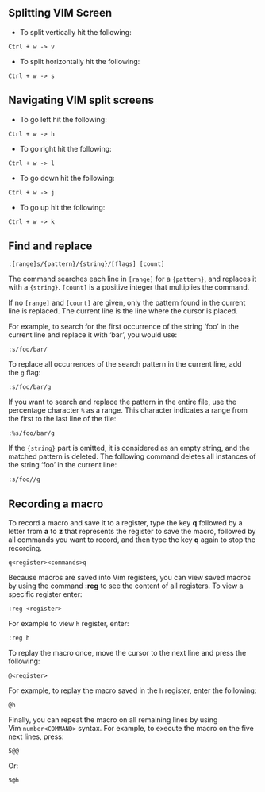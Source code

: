 ## Splitting VIM Screen
- To split vertically hit the following:
```
Ctrl + w -> v
```
- To split horizontally hit the following:
```
Ctrl + w -> s
```

## Navigating VIM split screens
- To go left hit the following:
```
Ctrl + w -> h
```
- To go right hit the following:
```
Ctrl + w -> l
```
- To go down hit the following:
```
Ctrl + w -> j
```
- To go up hit the following:
```
Ctrl + w -> k
```

## Find and replace
```
:[range]s/{pattern}/{string}/[flags] [count]
```
The command searches each line in `[range]` for a `{pattern}`, and replaces it with a `{string}`. `[count]` is a positive integer that multiplies the command.

If no `[range]` and `[count]` are given, only the pattern found in the current line is replaced. The current line is the line where the cursor is placed.

For example, to search for the first occurrence of the string ‘foo’ in the current line and replace it with ‘bar’, you would use:

```vi
:s/foo/bar/
```

To replace all occurrences of the search pattern in the current line, add the `g` flag:

```vi
:s/foo/bar/g
```

If you want to search and replace the pattern in the entire file, use the percentage character `%` as a range. This character indicates a range from the first to the last line of the file:

```vi
:%s/foo/bar/g
```

If the `{string}` part is omitted, it is considered as an empty string, and the matched pattern is deleted. The following command deletes all instances of the string ‘foo’ in the current line:

```vi
:s/foo//g
```

## Recording a macro
To record a macro and save it to a register, type the key **q** followed by a letter from **a** to **z** that represents the register to save the macro, followed by all commands you want to record, and then type the key **q** again to stop the recording.
```
q<register><commands>q
```

Because macros are saved into Vim registers, you can view saved macros by using the command **:reg** to see the content of all registers.
To view a specific register enter:
```
:reg <register>
```
For example to view `h` register, enter:
```
:reg h
```

To replay the macro once, move the cursor to the next line and press the following:
```
@<register>
```
For example, to replay the macro saved in the `h` register, enter the following:
```
@h
```

Finally, you can repeat the macro on all remaining lines by using Vim `number<COMMAND>` syntax.
For example, to execute the macro on the five next lines, press:
```
5@@
```
Or:
```
5@h
```